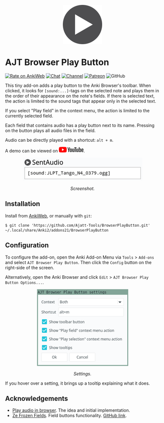 <p align="center"><img src="browser_play_button/icons/play.png" alt="icon" width="128px"></p>

# AJT Browser Play Button

[![Rate on AnkiWeb](https://glutanimate.com/logos/ankiweb-rate.svg)](https://ankiweb.net/shared/info/182970692)
[![Chat](https://img.shields.io/badge/chat-join-green)](https://tatsumoto-ren.github.io/blog/join-our-community.html)
[![Channel](https://shields.io/badge/channel-subscribe-blue?logo=telegram&color=3faee8)](https://t.me/ajatt_tools)
[![Patreon](https://img.shields.io/badge/patreon-support-orange)](https://www.patreon.com/bePatron?u=43555128)
![GitHub](https://img.shields.io/github/license/Ajatt-Tools/BrowserPlayButton)

This tiny add-on adds a play button to the Anki Browser's toolbar.
When clicked, it looks for `[sound:...]`-tags on the selected note
and plays them in the order of their appearance on the note's fields.
If there is selected text, the action is limited to the sound tags
that appear only in the selected text.

If you select "Play field" in the context menu,
the action is limited to the currently selected field.

Each field that contains audio has a play button next to its name.
Pressing on the button plays all audio files in the field.

Audio can be directly played with a shortcut: `alt + m`.

A demo can be viewed on
<a target="_blank" href="https://youtu.be/9rpHtTrk2TM"><img src=".github/youtube_logo.webp" width="80px"></a>.

<p align="center"><img src=".github/play_button.webp" alt="screenshot"></p>
<p align="center"><i>Screenshot.</i></p>

## Installation

Install from [AnkiWeb](https://ankiweb.net/shared/info/182970692), or manually with `git`:

```
$ git clone 'https://github.com/Ajatt-Tools/BrowserPlayButton.git' ~/.local/share/Anki2/addons21/BrowserPlayButton
```

## Configuration

To configure the add-on, open the Anki Add-on Menu
via `Tools` > `Add-ons` and select `AJT Browser Play Button`.
Then click the `Config` button on the right-side of the screen.

Alternatively, open the Anki Browser and click `Edit` > `AJT Browser Play Button Options...`.

<p align="center"><img src=".github/settings.webp" alt="screenshot"></p>
<p align="center"><i>Settings.</i></p>

If you hover over a setting, it brings up a tooltip explaining what it does.

## Acknowledgements

* [Play audio in browser](https://ankiweb.net/shared/info/388541036). The idea and initial implementation.
* [Ze Frozen Fields](https://ankiweb.net/shared/info/94610912). Field buttons functionality.
[GitHub link](https://github.com/hgiesel/anki_frozen_fields).
